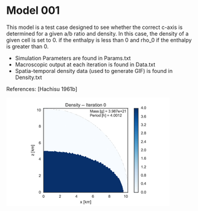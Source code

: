 # Model 001
This model is a test case designed to see whether the correct c-axis is determined for a given a/b ratio and density. In this case, the density of a given cell is set to 0. if the enthalpy is less than 0 and rho_0 if the enthalpy is greater than 0.
- Simulation Parameters are found in Params.txt
- Macroscopic output at each iteration is found in Data.txt
- Spatia-temporal density data (used to generate GIF) is found in Density.txt

References: [Hachisu 1961b]

![alt text](https://github.com/jakehanson/Haumea/blob/master/MODEL_001/density_sim.gif)